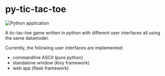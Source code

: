 # py-tic-tac-toe 
![Python application](https://github.com/joergsesterhenn/py-tic-tac-toe/workflows/Python%20application/badge.svg)

A tic-tac-toe game written in python with different user interfaces all using the same datamodel.

Currently, the following user interfaces are implemented: 
* commandline ASCII (pure python)
* standalone window (kivy framework) 
* web app (flask framework)

